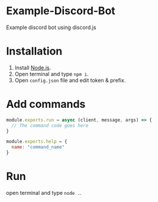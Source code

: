 # Example-Discord-Bot
Example discord bot using discord.js

# Installation

1. Install [Node.js](https://nodejs.org/en/).
2. Open terminal and type ```npm i```.
3. Open ```config.json``` file and edit token & prefix.

# Add commands

```javascript
module.exports.run = async (client, message, args) => {
  // The command code goes here
}

module.exports.help = {
  name: "command_name"
}
```

# Run
open terminal and type ```node .```.
